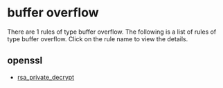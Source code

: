 ---
---
# buffer overflow

There are 1 rules of type buffer overflow. The following is a list of rules of type buffer overflow. Click on the rule name to view the details.


## openssl

- [rsa_private_decrypt](projects/openssl/rsa_private_decrypt.md)


